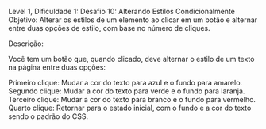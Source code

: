 Level 1, Dificuldade 1:
Desafio 10: Alterando Estilos Condicionalmente
Objetivo: Alterar os estilos de um elemento ao clicar em um botão e alternar entre duas opções de estilo, com base no número de cliques.

Descrição:

Você tem um botão que, quando clicado, deve alternar o estilo de um texto na página entre duas opções:

Primeiro clique: Mudar a cor do texto para azul e o fundo para amarelo.
Segundo clique: Mudar a cor do texto para verde e o fundo para laranja.
Terceiro clique: Mudar a cor do texto para branco e o fundo para vermelho.
Quarto clique: Retornar para o estado inicial, com o fundo e a cor do texto sendo o padrão do CSS.